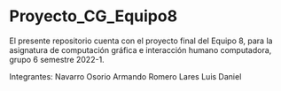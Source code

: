 # Proyecto_CG_Equipo8
 El presente repositorio cuenta con el proyecto final del Equipo 8, para la asignatura de computación gráfica e interacción humano computadora, grupo 6 semestre 2022-1.

 Integrantes:
 Navarro Osorio Armando
 Romero Lares Luis Daniel

